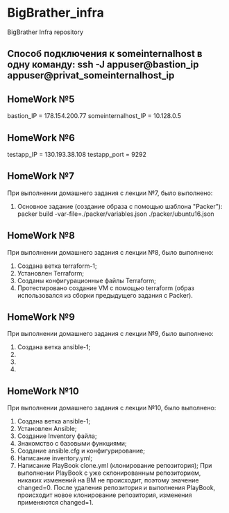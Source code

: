 # BigBrather_infra
BigBrather Infra repository

Способ подключения к someinternalhost в одну команду: ssh -J appuser@bastion_ip appuser@privat_someinternalhost_ip
---

HomeWork №5
---
bastion_IP = 178.154.200.77 someinternalhost_IP = 10.128.0.5

HomeWork №6
---
testapp_IP = 130.193.38.108
testapp_port = 9292

HomeWork №7
---
При выполнении домашнего задания с лекции №7, было выполнено:
 1) Основное задание (создание образа с помощью шаблона "Packer"): packer build -var-file=./packer/variables.json ./packer/ubuntu16.json

HomeWork №8
---
При выполнении домашнего задания с лекции №8, было выполнено:
 1) Создана ветка terraform-1;
 2) Установлен Terraform;
 3) Созданы конфигурационные файлы Terraform;
 4) Протестировано создание VM с помощью terraform (образ использовался из сборки предыдущего задания с Packer).

HomeWork №9
---
При выполнении домашнего задания с лекции №9, было выполнено:
 1) Создана ветка ansible-1;
 2) 
 3) 
 4) 

HomeWork №10
---
При выполнении домашнего задания с лекции №10, было выполнено:
 1) Создана ветка ansible-1;
 2) Установлен Ansible;
 3) Cоздание Inventory файла;
 4) Знакомство с базовыми функциями;
 5) Создание ansible.cfg и конфигурирование;
 6) Написание inventory.yml;
 7) Написание PlayBook сlone.yml (клонирование репозитория);
При выполнении PlayBook с уже склонированным репозиторием, никаких изменений на ВМ не происходит, поэтому значение changed=0. После удаления репозитория и выполнения PlayBook, происходит новое клонирование репозитория, изменения применяются changed=1.
